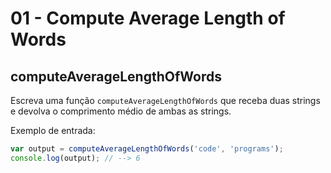 # 01 - Compute Average Length of Words

## computeAverageLengthOfWords

Escreva uma função `computeAverageLengthOfWords` que receba duas strings e devolva o comprimento médio de ambas as strings.

Exemplo de entrada:

```javascript
var output = computeAverageLengthOfWords('code', 'programs');
console.log(output); // --> 6
```



